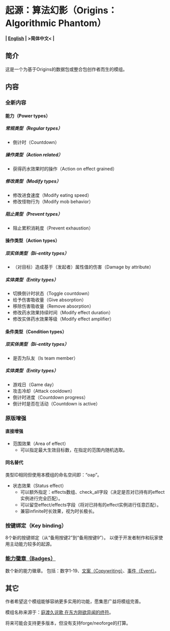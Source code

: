# 起源：算法幻影（Origins：Algorithmic Phantom）

**| [English](README.md) | >简体中文< |**

## 简介

这是一个为基于Origins的数据包或整合包创作者而生的模组。

## 内容

### 全新内容

#### 能力（Power types）

##### 常规类型（Regular types）

- 倒计时（Countdown）

##### 操作类型（Action related）

- 获得药水效果时的操作（Action on effect grained）

##### 修改类型（Modify types）

- 修改进食速度（Modify eating speed）
- 修改怪物行为（Modify mob behavior）

##### 阻止类型（Prevent types）

- 阻止累积消耗度（Prevent exhaustion）

#### 操作类型（Action types）

##### 双实体类型（Bi-entity types）

- （对目标）造成基于（发起者）属性值的伤害（Damage by attribute）

##### 实体类型（Entity types）

- 切换倒计时状态（Toggle countdown）
- 给予伤害吸收量（Give absorption）
- 移除伤害吸收量（Remove absorption）
- 修改药水效果持续时间（Modify effect duration）
- 修改实体药水效果等级（Modify effect amplifier）

#### 条件类型（Condition types）

##### 双实体类型（Bi-entity types）

- 是否为队友（Is team member）

##### 实体类型（Entity types）

- 游戏日（Game day）
- 攻击冷却（Attack cooldown）
- 倒计时进度（Countdown progress）
- 倒计时是否在活动（Countdown is active）

### 原版增强

#### 直接增强

- 范围效果（Area of effect）
  - 可以指定最大生效目标数，在指定的范围内随机选取。

#### 同名替代

类型ID相同但使用本模组的命名空间即：“oap”。

- 状态效果（Status effect）
  - 可以额外指定：effects数组、check_all字段（决定是否对已持有的effect实例进行完全匹配）。
  - 可以留空effect/effects字段（将对已持有的effect实例进行任意匹配）。
  - 兼容infinite时长效果，视为时长极长。

### 按键绑定（Key binding）

8个新的按键绑定（从“备用按键2”到“备用按键9”）。
以便于开发者制作和玩家使用主动能力较多的起源。

### [能力徽章（Badges）](src/main/resources/assets/oap/textures/gui/badge)

数个新的能力徽章。
包括：数字1-19、[文案（Copywriting）](src/main/resources/assets/oap/textures/gui/badge/copywriting.png)、[事件（Event）](src/main/resources/assets/oap/textures/gui/badge/event.png)。

## 其它

作者希望这个模组能够容纳更多实用的功能，愿集思广益将模组完善。

模组名称来源于：[庭渡久诧歌 在东方刚欲异闻的终符](https://thbwiki.cc/%E5%BA%AD%E6%B8%A1%E4%B9%85%E4%BE%98%E6%AD%8C)。

将来可能会支持更多版本，但没有支持forge/neoforge的打算。
